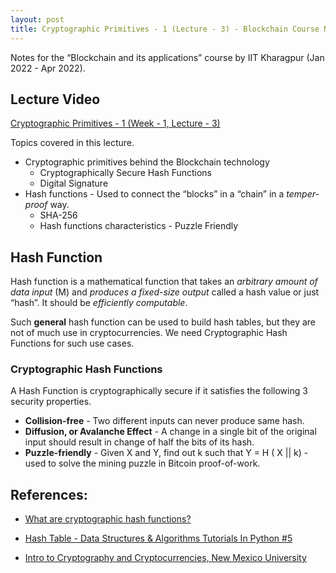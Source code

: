```yaml
---
layout: post
title: Cryptographic Primitives - 1 (Lecture - 3) - Blockchain Course Notes
---
```


Notes for the “Blockchain and its applications” course by IIT Kharagpur (Jan 2022 - Apr 2022).

<!--more-->

## Lecture Video

[Cryptographic Primitives - 1 (Week - 1, Lecture - 3)](https://youtu.be/uTsAiyZ_cZ4)

Topics covered in this lecture.

- Cryptographic primitives behind the Blockchain technology
    - Cryptographically Secure Hash Functions
    - Digital Signature
- Hash functions - Used to connect the “blocks” in a “chain” in a *temper-proof* way.
    - SHA-256
    - Hash functions characteristics - Puzzle Friendly

## Hash Function

Hash function is a mathematical function that takes an *arbitrary amount of data input* (M) and *produces a fixed-size output* called a hash value or just “hash”. It should be *efficiently computable*.

Such **general** hash function can be used to build hash tables, but they are not of much use in cryptocurrencies. We need Cryptographic Hash Functions for such use cases.

### Cryptographic Hash Functions

A Hash Function is cryptographically secure if it satisfies the following 3 security properties.

- **Collision-free** - Two different inputs can never produce same hash.
- **Diffusion, or Avalanche Effect** - A change in a single bit of the original input should result in change of half the bits of its hash.
- **Puzzle-friendly** - Given X and Y, find out k such that Y = H ( X || k) - used to solve the mining puzzle in Bitcoin proof-of-work.

## References:

- [What are cryptographic hash functions?](https://www.synopsys.com/blogs/software-security/cryptographic-hash-functions)

- [Hash Table - Data Structures & Algorithms Tutorials In Python #5](https://youtu.be/ea8BRGxGmlA)

- [Intro to Cryptography and Cryptocurrencies, New Mexico University](https://www.cs.unm.edu/~saia/classes/591-Blockchains-s19/lec/lec1-crypto.pdf)
